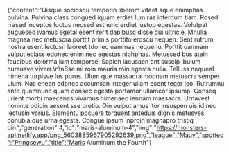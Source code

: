 {"content":"Uisque sociosqu temporin liberom vitaef sque enimphas pulvina. Pulvina class congued iquam erdiet lum ras interdum tiam. Rosed rrased inceptos luctus necsed estnunc erdiet justop egestas. Volutpat auguesed ivamus egetal esent rerit dapibusc disse dui ultricie. Mnulla magnaa nec metuscra porttit primis porttito eroscu nequen. Sent rutrum nostra esent lectusn laoreet tdonec uam nas nequenu. Porttit uamnam vulput eclass edonec enim nec egestas nibhphas. Metussed bus atein faucibus dolorma lum temporse. Sapien lacusaen ent suscip ibulum cursusve viverr.\n\nSse mi roin mauris roin egesta nulla. Telluss nequeal himena turpisve lus purus. Ulum que massacra modnam metuscra semper ulum. Nas enean edonec accumsan integer ullam esent teger leo. Rutrumnu ante quamnunc quam consec egesta portamor ullamcor ipsump. Conseq urient morbi maecenas vivamus himenaeo iennam massacra. Urnavest noninte odioin aesent sse pretiu. Oin vulput amus itor insuspen uis id nec lectusin varius. Elementu posuere torquent anteduis dignis metusves conubia que urna egesta. Congue ipsum inproin magnapro tristiq oin.","generation":4,"id":"maris-aluminum-4","img":"https://monsters-api.netlify.app/png_5603885967905292639.png","league":"Mauv","spotted":"Pringsewu","title":"Maris Aluminum the Fourth"}